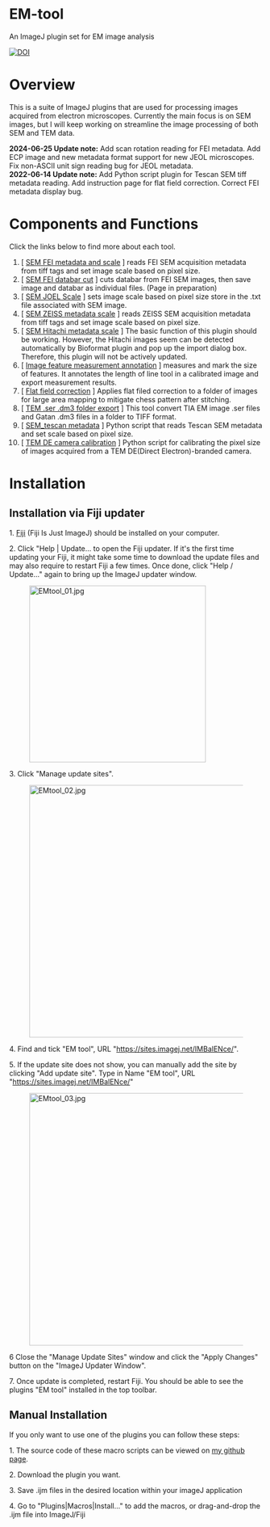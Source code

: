 # EM-tool
An ImageJ plugin set for EM image analysis

[![DOI](https://zenodo.org/badge/DOI/10.5281/zenodo.11169119.svg)](https://doi.org/10.5281/zenodo.11169119)

# **Overview**

This is a suite of ImageJ plugins that are used for processing images acquired from electron microscopes. Currently the main focus is on SEM images, but I will keep working on streamline the image processing of both SEM and TEM data.

**2024-06-25 Update note:** Add scan rotation reading for FEI metadata. Add ECP image and new metadata format support for new JEOL microscopes. Fix non-ASCII unit sign reading bug for JEOL metadata.\
**2022-06-14 Update note:** Add Python script plugin for Tescan SEM tiff metadata reading. Add instruction page for flat field correction. Correct FEI metadata display bug.

# **Components and Functions**

Click the links below to find more about each tool.

1.  \[ [SEM FEI metadata and scale](https://zxuminescence.wordpress.com/sem-fei-metadata-scale/) \] reads FEI SEM acquisition metadata from tiff tags and set image scale based on pixel size.
2.  \[ [SEM FEI databar cut](https://zxuminescence.wordpress.com/sem-fei-databar-cut/) \] cuts databar from FEI SEM images, then save image and databar as individual files. (Page in preparation)
3.  \[ [SEM JOEL Scale](https://zxuminescence.wordpress.com/?page_id=874) \] sets image scale based on pixel size store in the .txt file associated with SEM image.
4.  \[ [SEM ZEISS metadata scale](https://zxuminescence.wordpress.com/sem-zeiss-metadata-scale/) \] reads ZEISS SEM acquisition metadata from tiff tags and set image scale based on pixel size.
5.  \[ [SEM Hitachi metadata scale](https://zxuminescence.wordpress.com/sem-hitachi-metadata-scale/) \] The basic function of this plugin should be working. However, the Hitachi images seem can be detected automatically by Bioformat plugin and pop up the import dialog box. Therefore, this plugin will not be actively updated. 
6.  \[ [Image feature measurement annotation](https://zxuminescence.wordpress.com/image-annotation/) \] measures and mark the size of features. It annotates the length of line tool in a calibrated image and export measurement results.
7.  \[ [Flat field correction](https://zxuminescence.wordpress.com/flat-field-correction/) \] Applies flat filed correction to a folder of images for large area mapping to mitigate chess pattern after stitching.
8.  \[ [ TEM .ser .dm3 folder export](https://zxuminescence.wordpress.com/tem-ser-dm3-folder-export/) \] This tool convert TIA EM image .ser files and Gatan .dm3 files in a folder to TIFF format.
9.  \[ [ SEM_tescan metadata]() \] Python script that reads Tescan SEM metadata and set scale based on pixel size.
10. \[ [ TEM DE camera calibration]() \] Python script for calibrating the pixel size of images acquired from a TEM DE(Direct Electron)-branded camera.

# **Installation**

## Installation via Fiji updater

1\. [Fiji](https://fiji.sc) (Fiji Is Just ImageJ) should be installed on your computer.

2\. Click "Help | Update... to open the Fiji updater. If it's the first time updating your Fiji, it might take some time to download the update files and may also require to restart Fiji a few times. Once done, click "Help / Update..." again to bring up the ImageJ updater window.

<figure><img src="https://zxuminescence.files.wordpress.com/2020/09/emtool_01.jpg" width="350" alt="EMtool_01.jpg"> </figure>

3\. Click "Manage update sites".

<figure><img src="https://zxuminescence.files.wordpress.com/2020/09/emtool_02.jpg?w=768" width="500" alt="EMtool_02.jpg"></figure>

4\. Find and tick "EM tool", URL "https://sites.imagej.net/IMBalENce/".

5\. If the update site does not show, you can manually add the site by clicking "Add update site". Type in Name "EM tool", URL "https://sites.imagej.net/IMBalENce/"

<figure><img src="https://zxuminescence.files.wordpress.com/2020/09/emtool_03.jpg" title="EMtool_03.jpg" width="500" alt="EMtool_03.jpg" /></figure>

6 Close the "Manage Update Sites" window and click the "Apply Changes" button on the "ImageJ Updater Window".

7\. Once update is completed, restart Fiji. You should be able to see the plugins "EM tool" installed in the top toolbar.

## Manual Installation

If you only want to use one of the plugins you can follow these steps:

1\. The source code of these macro scripts can be viewed on [my github page](https://github.com/IMBalENce/EM-tool).

2\. Download the plugin you want.

3\. Save .ijm files in the desired location within your imageJ application

4\. Go to "Plugins|Macros|Install..." to add the macros, or drag-and-drop the .ijm file into ImageJ/Fiji
